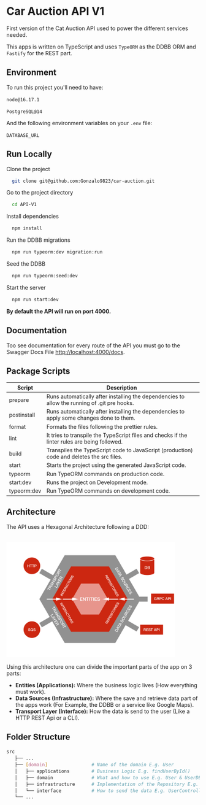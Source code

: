 # Car Auction API V1

First version of the Cat Auction API used to power the different services needed.

This apps is written on TypeScript and uses `TypeORM` as the DDBB ORM and `Fastify` for the REST part.


## Environment

To run this project you'll need to have:

`node@16.17.1`

`PostgreSQL@14`

And the following environment variables on your `.env` file:

`DATABASE_URL`


## Run Locally

Clone the project

```bash
  git clone git@github.com:Gonzalo9823/car-auction.git
```

Go to the project directory

```bash
  cd API-V1
```

Install dependencies

```bash
  npm install
```

Run the DDBB migrations

```bash
  npm run typeorm:dev migration:run
```

Seed the DDBB

```bash
  npm run typeorm:seed:dev
```

Start the server

```bash
  npm run start:dev
```

**By default the API will run on port 4000.**

## Documentation

Too see documentation for every route of the API you must go to the Swagger Docs File [http://localhost:4000/docs](http://localhost:4000/docs).

## Package Scripts

| Script           	          | Description                                                                                   	|
|-----------------------------|-----------------------------------------------------------------------------------------------	|
| prepare          	          | Runs automatically after installing the dependencies to allow the running of .git pre hooks.  	|
| postinstall      	          | Runs automatically after installing the dependencies to apply some changes done to them.      	|
| format           	          | Formats the files following the prettier rules.                                               	|
| lint             	          | It tries to transpile the TypeScript files and checks if the linter rules are being followed. 	|
| build            	          | Transpiles the TypeScript code to JavaScript (production) code and deletes the src files.     	|
| start            	          | Starts the project using the generated JavaScript code.                                       	|
| typeorm          	          | Run TypeORM commands on production code.                                                      	|
| start:dev        	          | Runs the project on Development mode.                                                         	|
| typeorm:dev      	          | Run TypeORM commands on development code.                                                     	|

## Architecture

The API uses a Hexagonal Architecture following a DDD:

<br/>
<img src="/assets/hexagonal-architecture.png" alt="Hexagonal Architecture" height="300" />
<br/>

Using this architecture one can divide the important parts of the app on 3 parts:

- **Entities (Applications):** Where the business logic lives (How everything must work).
- **Data Sources (Infrastructure):** Where the save and retrieve data part of the apps work (For Example, the DDBB or a service like Google Maps).
- **Transport Layer (Interface):** How the data is send to the user (Like a HTTP REST Api or a CLI).

## Folder Structure

```bash
src
   ├── ...
   ├── [domain]                # Name of the domain E.g. User
   │   ├── applications        # Business Logic E.g. findUserById()
   │   ├── domain              # What and how to use E.g. User & UserDBRepository
   │   ├── infrastructure      # Implementation of the Repository E.g. UserTypeORMRepository
   │   └── interface           # How to send the data E.g. UserController
   └── ...
```

